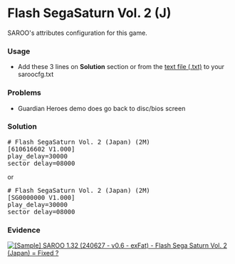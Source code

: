 # Flash SegaSaturn Vol. 2 (J)

SAROO's attributes configuration for this game.

### Usage

- Add these 3 lines on **Solution** section or from the [text file (.txt)](./config.txt) to your saroocfg.txt

### Problems

- Guardian Heroes demo does go back to disc/bios screen

### Solution

<pre># Flash SegaSaturn Vol. 2 (Japan) (2M)
[610616602 V1.000]
play_delay=30000
sector_delay=08000</pre>

or

<pre># Flash SegaSaturn Vol. 2 (Japan) (2M)
[SG0000000 V1.000]
play_delay=30000
sector_delay=08000</pre>

### Evidence

[![[Sample] SAROO 1.32 (240627 - v0.6 - exFat) - Flash Sega Saturn Vol. 2 (Japan) = Fixed ?](https://img.youtube.com/vi/B3P6xI0YjaQ/0.jpg)](https://youtu.be/B3P6xI0YjaQ)
